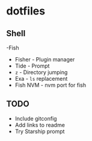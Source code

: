 # dotfiles

## Shell
-Fish
- Fisher - Plugin manager
- Tide - Prompt
- `z` - Directory jumping
- Exa - `ls` replacement 
- Fish NVM - nvm port for fish

## TODO
- Include gitconfig
- Add links to readme
- Try Starship prompt
